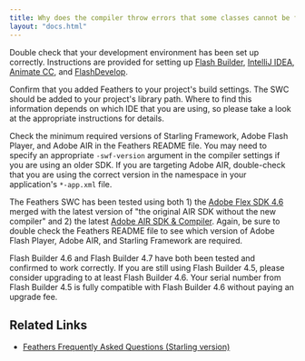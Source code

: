 ```yaml
---
title: Why does the compiler throw errors that some classes cannot be found when I use the Feathers SWC? (AS3/Starling version)
layout: "docs.html"
---
```


Double check that your development environment has been set up correctly. Instructions are provided for setting up [Flash Builder](../flash-builder.md), [IntelliJ IDEA](../intellij-idea.md), [Animate CC](../flash-pro.md), and [FlashDevelop](../flashdevelop.md).

Confirm that you added Feathers to your project's build settings. The SWC should be added to your project's library path. Where to find this information depends on which IDE that you are using, so please take a look at the appropriate instructions for details.

Check the minimum required versions of Starling Framework, Adobe Flash Player, and Adobe AIR in the Feathers README file. You may need to specify an appropriate `-swf-version` argument in the compiler settings if you are using an older SDK. If you are targeting Adobe AIR, double-check that you are using the correct version in the namespace in your application's `*-app.xml` file.

The Feathers SWC has been tested using both 1) the [Adobe Flex SDK 4.6](http://www.adobe.com/go/flex_sdk) merged with the latest version of "the original AIR SDK without the new compiler" and 2) the latest [Adobe AIR SDK & Compiler](http://www.adobe.com/go/air_sdk). Again, be sure to double check the Feathers README file to see which version of Adobe Flash Player, Adobe AIR, and Starling Framework are required.

Flash Builder 4.6 and Flash Builder 4.7 have both been tested and confirmed to work correctly. If you are still using Flash Builder 4.5, please consider upgrading to at least Flash Builder 4.6. Your serial number from Flash Builder 4.5 is fully compatible with Flash Builder 4.6 without paying an upgrade fee.

## Related Links

- [Feathers Frequently Asked Questions (Starling version)](./index.md)